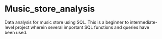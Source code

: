 # Music_store_analysis
Data analysis for music store using SQL.
This is a beginner to intermediate-level project wherein several important SQL functions and queries have been used.


